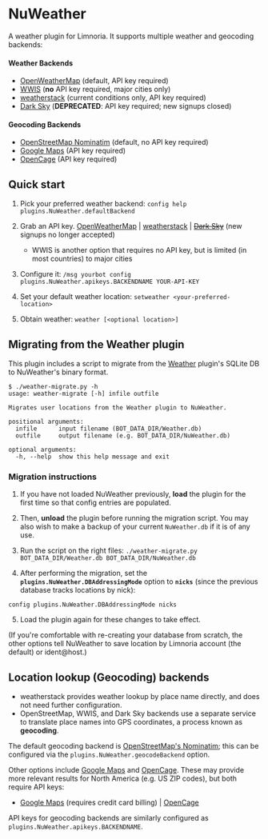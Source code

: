 # NuWeather

A weather plugin for Limnoria. It supports multiple weather and geocoding backends:

#### Weather Backends
- [OpenWeatherMap](https://openweathermap.org/) (default, API key required)
- [WWIS](https://worldweather.wmo.int/) (**no** API key required, major cities only)
- [weatherstack](https://weatherstack.com/) (current conditions only, API key required)
- [Dark Sky](https://darksky.net) (**DEPRECATED**: API key required; new signups closed)

#### Geocoding Backends
- [OpenStreetMap Nominatim](https://nominatim.openstreetmap.org/) (default, no API key required)
- [Google Maps](https://developers.google.com/maps/documentation/geocoding/start) (API key required)
- [OpenCage](https://opencagedata.com/) (API key required)

## Quick start

1) Pick your preferred weather backend: `config help plugins.NuWeather.defaultBackend`

2) Grab an API key. [OpenWeatherMap](https://openweathermap.org/appid) | [weatherstack](https://weatherstack.com/) | ~~[Dark Sky](https://darksky.net/dev)~~ (new signups no longer accepted)

    - WWIS is another option that requires no API key, but is limited (in most countries) to major cities

3) Configure it: `/msg yourbot config plugins.NuWeather.apikeys.BACKENDNAME YOUR-API-KEY`

4) Set your default weather location: `setweather <your-preferred-location>`

5) Obtain weather: `weather [<optional location>]`

## Migrating from the Weather plugin

This plugin includes a script to migrate from the [Weather](../Weather) plugin's SQLite DB to NuWeather's binary format.

```
$ ./weather-migrate.py -h
usage: weather-migrate [-h] infile outfile

Migrates user locations from the Weather plugin to NuWeather.

positional arguments:
  infile      input filename (BOT_DATA_DIR/Weather.db)
  outfile     output filename (e.g. BOT_DATA_DIR/NuWeather.db)

optional arguments:
  -h, --help  show this help message and exit
```

### Migration instructions

1) If you have not loaded NuWeather previously, **load** the plugin for the first time so that config entries are populated.

2) Then, **unload** the plugin before running the migration script. You may also wish to make a backup of your current `NuWeather.db` if it is of any use.

3) Run the script on the right files: `./weather-migrate.py BOT_DATA_DIR/Weather.db BOT_DATA_DIR/NuWeather.db`

4) After performing the migration, set the **`plugins.NuWeather.DBAddressingMode`** option to **`nicks`** (since the previous database tracks locations by nick):

```
config plugins.NuWeather.DBAddressingMode nicks
```

5) Load the plugin again for these changes to take effect.

(If you're comfortable with re-creating your database from scratch, the other options tell NuWeather to save location by Limnoria account (the default) or ident@host.)

## Location lookup (Geocoding) backends

* weatherstack provides weather lookup by place name directly, and does not need further configuration.
* OpenStreetMap, WWIS, and Dark Sky backends use a separate service to translate place names into GPS coordinates, a process known as **geocoding**.

The default geocoding backend is [OpenStreetMap's Nominatim](https://nominatim.openstreetmap.org/); this can be configured via the `plugins.NuWeather.geocodeBackend` option.

Other options include [Google Maps](https://developers.google.com/maps/documentation/geocoding/start) and [OpenCage](https://opencagedata.com/).
These may provide more relevant results for North America (e.g. US ZIP codes), but both require API keys:

- [Google Maps](https://developers.google.com/maps/documentation/geocoding/get-api-key) (requires credit card billing) | [OpenCage](https://opencagedata.com/api)

API keys for geocoding backends are similarly configured as `plugins.NuWeather.apikeys.BACKENDNAME`.
